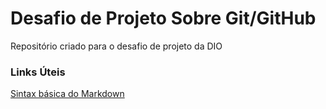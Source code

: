 # Desafio de Projeto Sobre Git/GitHub 
Repositório criado para o desafio de projeto da DIO

### Links Úteis 
[Sintax básica do Markdown](https://www.markdownguide.org/basic-syntax/)
